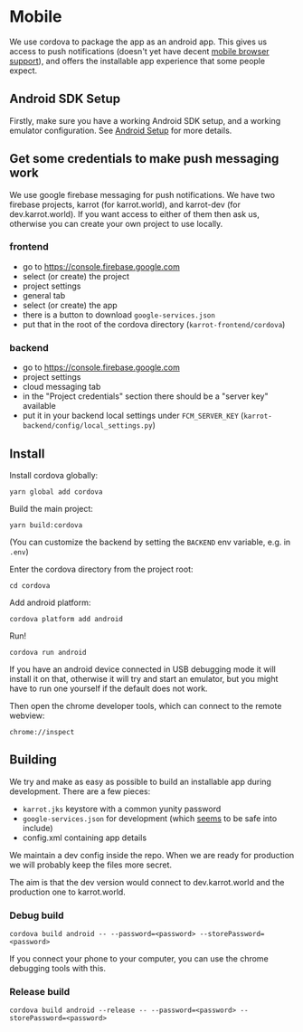 # Mobile

We use cordova to package the app as an android app. This gives us access to push notifications (doesn't yet have decent [mobile browser support](https://caniuse.com/#feat=push-api)), and offers the installable app experience that some people expect.

## Android SDK Setup

Firstly, make sure you have a working Android SDK setup, and a working emulator configuration. See [Android Setup](android-sdk.md) for more details.

## Get some credentials to make push messaging work

We use google firebase messaging for push notifications. We have two firebase projects, karrot (for karrot.world), and karrot-dev (for dev.karrot.world). If you want access to either of them then ask us, otherwise you can create your own project to use locally.

### frontend

- go to https://console.firebase.google.com
- select (or create) the project
- project settings
- general tab
- select (or create) the app
- there is a button to download `google-services.json`
- put that in the root of the cordova directory (`karrot-frontend/cordova`)

### backend

- go to https://console.firebase.google.com
- project settings
- cloud messaging tab
- in the "Project credentials" section there should be a "server key" available
- put it in your backend local settings under `FCM_SERVER_KEY` (`karrot-backend/config/local_settings.py`)

## Install

Install cordova globally:

```
yarn global add cordova
```

Build the main project:
```
yarn build:cordova
```

(You can customize the backend by setting the `BACKEND` env variable, e.g. in `.env`)

Enter the cordova directory from the project root:
```
cd cordova
```

Add android platform:
```
cordova platform add android
```

Run!
```
cordova run android
```

If you have an android device connected in USB debugging mode it will install it on that,
otherwise it will try and start an emulator, but you might have to run one yourself if the default does not work.

Then open the chrome developer tools, which can connect to the remote webview:

```
chrome://inspect
```

## Building

We try and make as easy as possible to build an installable app during development. There are a few pieces:
- `karrot.jks` keystore with a common yunity password
- `google-services.json` for development (which [seems](https://groups.google.com/forum/#!topic/firebase-talk/bamCgTDajkw) to be safe into include)
- config.xml containing app details

We maintain a dev config inside the repo. When we are ready for production we will probably keep the files more secret.

The aim is that the dev version would connect to dev.karrot.world and the production one to karrot.world.

### Debug build

```
cordova build android -- --password=<password> --storePassword=<password>
```

If you connect your phone to your computer, you can use the chrome debugging tools with this.

### Release build

```
cordova build android --release -- --password=<password> --storePassword=<password>
```
